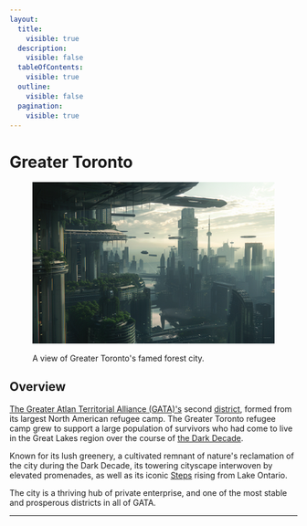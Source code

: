 ```yaml
---
layout:
  title:
    visible: true
  description:
    visible: false
  tableOfContents:
    visible: true
  outline:
    visible: false
  pagination:
    visible: true
---
```


# Greater Toronto

<figure><img src="../../../../.gitbook/assets/greatertoronto-589.png" alt=""><figcaption><p>A view of Greater Toronto's famed forest city.</p></figcaption></figure>

## Overview

[The Greater Atlan Territorial Alliance (GATA)'s](../../the-basics.md) second [district](../../politics/districts.md), formed from its largest North American refugee camp. The Greater Toronto refugee camp grew to support a large population of survivors who had come to live in the Great Lakes region over the course of [the Dark Decade](../../../history/the-dark-decade.md).

Known for its lush greenery, a cultivated remnant of nature's reclamation of the city during the Dark Decade, its towering cityscape interwoven by elevated promenades, as well as its iconic [Steps](the-steps.md) rising from Lake Ontario.

The city is a thriving hub of private enterprise, and one of the most stable and prosperous districts in all of GATA.

***
